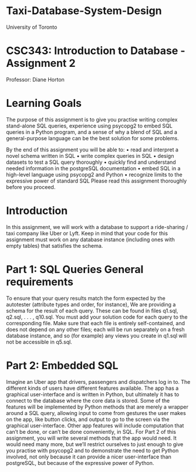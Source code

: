 # Taxi-Database-System-Design
University of Toronto 

# CSC343: Introduction to Database - Assignment 2
Professor: Diane Horton

# Learning Goals

The purpose of this assignment is to give you practise writing complex stand-alone SQL queries, experience using psycopg2 to embed SQL queries in a Python program, and a sense of why a blend of SQL and a general-purpose language can be the best solution for some problems.

By the end of this assignment you will be able to:
• read and interpret a novel schema written in SQL
• write complex queries in SQL
• design datasets to test a SQL query thoroughly
• quickly find and understand needed information in the postgreSQL documentation • embed SQL in a high-level language using psycopg2 and Python
• recognize limits to the expressive power of standard SQL Please read this assignment thoroughly before you proceed.

# Introduction

In this assignment, we will work with a database to support a ride-sharing / taxi company like Uber or Lyft. Keep in mind that your code for this assignment must work on any database instance (including ones with empty tables) that satisfies the schema.

# Part 1: SQL Queries General requirements

To ensure that your query results match the form expected by the autotester (attribute types and order, for instance), We are providing a schema for the result of each query. These can be found in files q1.sql, q2.sql, . . . , q10.sql. You must add your solution code for each query to the corresponding file. Make sure that each file is entirely self-contained, and does not depend on any other files; each will be run separately on a fresh database instance, and so (for example) any views you create in q1.sql will not be accessible in q5.sql.

# Part 2: Embedded SQL

Imagine an Uber app that drivers, passengers and dispatchers log in to. The different kinds of users have different features available. The app has a graphical user-interface and is written in Python, but ultimately it has to connect to the database where the core data is stored. Some of the features will be implemented by Python methods that are merely a wrapper around a SQL query, allowing input to come from gestures the user makes on the app, like button clicks, and output to go to the screen via the graphical user-interface. Other app features will include computation that can’t be done, or can’t be done conveniently, in SQL.
For Part 2 of this assignment, you will write several methods that the app would need. It would need many more, but we’ll restrict ourselves to just enough to give you practise with psycopg2 and to demonstrate the need to get Python involved, not only because it can provide a nicer user-interface than postgreSQL, but because of the expressive power of Python.
